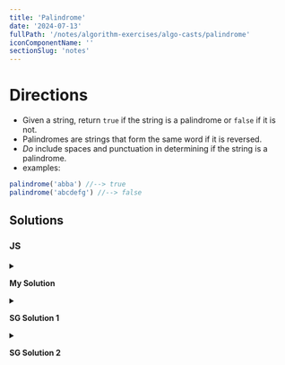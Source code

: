 ```yaml
---
title: 'Palindrome'
date: '2024-07-13'
fullPath: '/notes/algorithm-exercises/algo-casts/palindrome'
iconComponentName: ''
sectionSlug: 'notes'
---
```


# Directions

- Given a string, return `true` if the string is a palindrome or `false` if it is not.
- Palindromes are strings that form the same word if it is reversed.
- *Do* include spaces and punctuation in determining if the string is a palindrome.
- examples:
```js
palindrome('abba') //--> true
palindrome('abcdefg') //--> false
```

## Solutions

### JS

<details>

<summary>

**My Solution**

</summary>

```javascript
function palindrome(str) {
    const lastIndex = str.length - 1
    const midPoint = Math.floor(lastIndex / 2);

  for (let i = 0; i <= midPoint; i++) {
    if (str[i] === str[lastIndex - i]) {
        continue
    } else {
        return false
    }
  }

  return true
}
```

</details>

<details>

<summary>

**SG Solution 1**

</summary>

```javascript
function palindrome(str) {
    const reversed = str.split('').reverse().join('');

    return reversed === str;
}
```

</details>

<details>

<summary>

**SG Solution 2**

</summary>

```javascript
function palindrome(str) {
    const strLen = str.length - 1;
    return str.split('').every((char, i) => char === str[strLen - i]);
}
```

</details>
